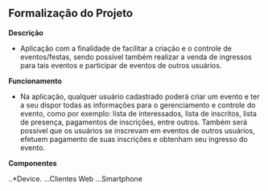 # 

## Formalização do Projeto

**Descrição**
* Aplicação com a finalidade de facilitar a criação e o controle de eventos/festas, sendo possível também realizar a venda de ingressos para tais eventos e participar de eventos de outros usuários. 

**Funcionamento**
* Na aplicação, qualquer usuário cadastrado poderá criar um evento e ter a seu dispor todas as informações para o gerenciamento e controle do evento, como por exemplo: lista de interessados, lista de inscritos, lista de presença, pagamentos de inscrições, entre outros. Também será possível que os usuários se inscrevam em eventos de outros usuários, efetuem pagamento de suas inscrições e obtenham seu ingresso do evento.

**Componentes**

..*Device.
...Clientes Web
...Smartphone
